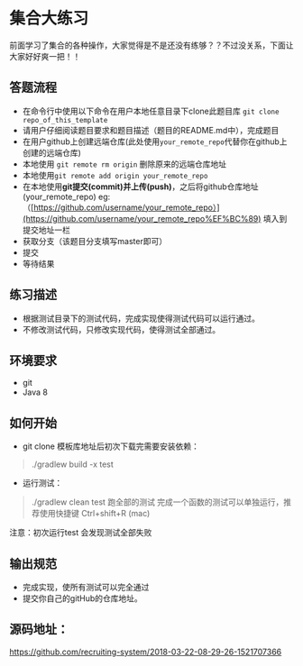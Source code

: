# 集合大练习

前面学习了集合的各种操作，大家觉得是不是还没有练够？？不过没关系，下面让大家好好爽一把！！



## 答题流程

- 在命令行中使用以下命令在用户本地任意目录下clone此题目库 `git clone repo_of_this_template`
- 请用户仔细阅读题目要求和题目描述（题目的README.md中），完成题目
- 在用户github上创建远端仓库(此处使用`your_remote_repo`代替你在github上创建的远端仓库)
- 本地使用 `git remote rm origin` 删除原来的远端仓库地址
- 本地使用`git remote add origin your_remote_repo`
- 在本地使用**git提交(commit)**并**上传(push)**，之后将github仓库地址(your_remote_repo) eg:（[https://github.com/username/your_remote_repo）](https://github.com/username/your_remote_repo%EF%BC%89) 填入到提交地址一栏
- 获取分支（该题目分支填写master即可）
- 提交
- 等待结果



## 练习描述

- 根据测试目录下的测试代码，完成实现使得测试代码可以运行通过。
- 不修改测试代码，只修改实现代码，使得测试全部通过。



## 环境要求

- git
- Java 8



## 如何开始

- git clone 模板库地址后初次下载完需要安装依赖：

> ./gradlew build -x test

- 运行测试：

> ./gradlew clean test 跑全部的测试 完成一个函数的测试可以单独运行，推荐使用快捷键 Ctrl+shift+R (mac)

注意：初次运行test 会发现测试全部失败



## 输出规范

- 完成实现，使所有测试可以完全通过
- 提交你自己的gitHub的仓库地址。



## 源码地址：

https://github.com/recruiting-system/2018-03-22-08-29-26-1521707366